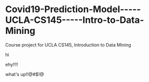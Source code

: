 # Covid19-Prediction-Model-----UCLA-CS145-----Intro-to-Data-Mining

Course project for UCLA CS145, Introduction to Data Mining

hi

ehy!!!!

what's up!!@#\$!@
